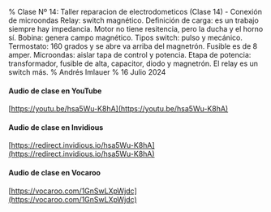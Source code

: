 % Clase Nº 14: Taller reparacion de electrodometicos (Clase 14) - Conexión de microondas Relay: switch magnético. Definición de carga: es un trabajo siempre hay impedancia. Motor no tiene resitencia, pero la ducha y el horno sí. Bobina: genera campo magnético. Tipos switch: pulso y mecánico. Termostato: 160 grados y se abre va arriba del magnetrón. Fusible es de 8 amper. Microondas: aislar tapa de control y potencia. Etapa de potencia: transformador, fusible de alta, capacitor, diodo y magnetrón. El relay es un switch más.
% Andrés Imlauer
% 16 Julio 2024
   
#### Audio de clase en YouTube

[https://youtu.be/hsa5Wu-K8hA](https://youtu.be/hsa5Wu-K8hA)

#### Audio de clase en Invidious

[https://redirect.invidious.io/hsa5Wu-K8hA](https://redirect.invidious.io/hsa5Wu-K8hA)

#### Audio de clase en Vocaroo

[https://vocaroo.com/1GnSwLXpWjdc](https://vocaroo.com/1GnSwLXpWjdc)

